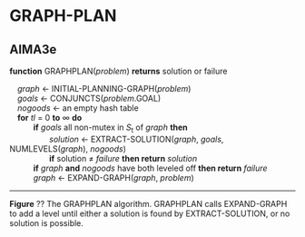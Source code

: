 # GRAPH-PLAN

## AIMA3e
__function__ GRAPHPLAN(_problem_) __returns__ solution or failure  

&emsp;_graph_ &larr; INITIAL\-PLANNING\-GRAPH(_problem_)  
&emsp;_goals_ &larr; CONJUNCTS(_problem_.GOAL)  
&emsp;_nogoods_ &larr; an empty hash table  
&emsp;__for__ _tl_ = 0 __to__ &infin; __do__  
&emsp;&emsp;&emsp;__if__ _goals_ all non\-mutex in _S_<sub>t</sub> of _graph_ __then__  
&emsp;&emsp;&emsp;&emsp;&emsp;_solution_ &larr; EXTRACT\-SOLUTION(_graph_, _goals_, NUMLEVELS(_graph_), _nogoods_)  
&emsp;&emsp;&emsp;&emsp;&emsp;__if__ solution &ne; _failure_ __then return__ _solution_  
&emsp;&emsp;&emsp;__if__ _graph_ __and__ _nogoods_ have both leveled off __then return__ _failure_  
&emsp;&emsp;&emsp;_graph_ &larr; EXPAND\-GRAPH(_graph_, _problem_)

---
__Figure__ ?? The GRAPHPLAN algorithm. GRAPHPLAN calls EXPAND-GRAPH to add a level until either a solution is found by EXTRACT-SOLUTION, or no solution is possible.
